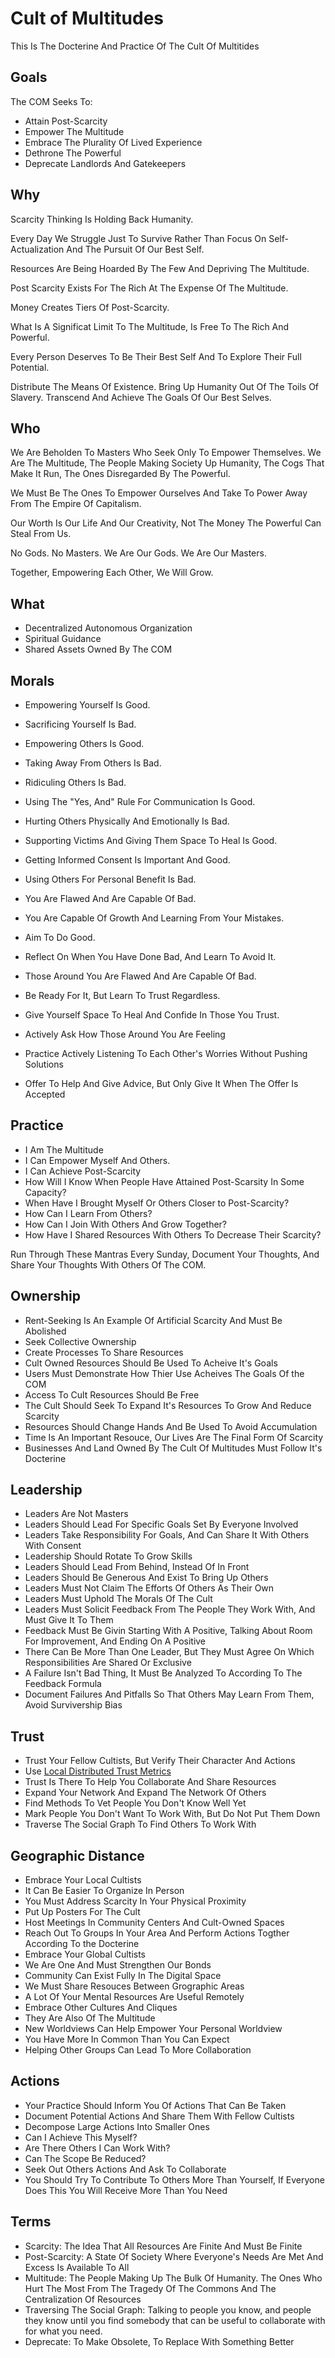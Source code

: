 # Cult of Multitudes

This Is The Docterine And Practice Of The Cult Of Multitides

## Goals

The COM Seeks To:

- Attain Post-Scarcity
- Empower The Multitude
- Embrace The Plurality Of Lived Experience
- Dethrone The Powerful
- Deprecate Landlords And Gatekeepers

## Why

Scarcity Thinking Is Holding Back Humanity.

Every Day We Struggle Just To Survive Rather Than Focus On Self-Actualization And The Pursuit Of Our Best Self.

Resources Are Being Hoarded By The Few And Depriving The Multitude.

Post Scarcity Exists For The Rich At The Expense Of The Multitude.

Money Creates Tiers Of Post-Scarcity.

What Is A Significat Limit To The Multitude, Is Free To The Rich And Powerful.

Every Person Deserves To Be Their Best Self And To Explore Their Full Potential.

Distribute The Means Of Existence.
Bring Up Humanity Out Of The Toils Of Slavery.
Transcend And Achieve The Goals Of Our Best Selves.

## Who

We Are Beholden To Masters Who Seek Only To Empower Themselves.
We Are The Multitude, The People Making Society Up Humanity, The Cogs That Make It Run, The Ones Disregarded By The Powerful.

We Must Be The Ones To Empower Ourselves And Take To Power Away From The Empire Of Capitalism.

Our Worth Is Our Life And Our Creativity, Not The Money The Powerful Can Steal From Us.

No Gods. No Masters.
We Are Our Gods. We Are Our Masters.

Together, Empowering Each Other, We Will Grow.

## What

- Decentralized Autonomous Organization
- Spiritual Guidance
- Shared Assets Owned By The COM

## Morals

- Empowering Yourself Is Good.
- Sacrificing Yourself Is Bad.
- Empowering Others Is Good.
- Taking Away From Others Is Bad.
- Ridiculing Others Is Bad.
- Using The "Yes, And" Rule For Communication Is Good.
- Hurting Others Physically And Emotionally Is Bad.
- Supporting Victims And Giving Them Space To Heal Is Good.
- Getting Informed Consent Is Important And Good.
- Using Others For Personal Benefit Is Bad.

- You Are Flawed And Are Capable Of Bad.
- You Are Capable Of Growth And Learning From Your Mistakes.
- Aim To Do Good.
- Reflect On When You Have Done Bad, And Learn To Avoid It.
- Those Around You Are Flawed And Are Capable Of Bad.
- Be Ready For It, But Learn To Trust Regardless.
- Give Yourself Space To Heal And Confide In Those You Trust.
- Actively Ask How Those Around You Are Feeling
- Practice Actively Listening To Each Other's Worries Without Pushing Solutions
- Offer To Help And Give Advice, But Only Give It When The Offer Is Accepted

## Practice

- I Am The Multitude
- I Can Empower Myself And Others.
- I Can Achieve Post-Scarcity
- How Will I Know When People Have Attained Post-Scarsity In Some Capacity?
- When Have I Brought Myself Or Others Closer to Post-Scarcity?
- How Can I Learn From Others?
- How Can I Join With Others And Grow Together?
- How Have I Shared Resources With Others To Decrease Their Scarcity?

Run Through These Mantras Every Sunday, Document Your Thoughts, And Share Your Thoughts With Others Of The COM.

## Ownership

- Rent-Seeking Is An Example Of Artificial Scarcity And Must Be Abolished
- Seek Collective Ownership
- Create Processes To Share Resources
- Cult Owned Resources Should Be Used To Acheive It's Goals
- Users Must Demonstrate How Thier Use Acheives The Goals Of the COM
- Access To Cult Resources Should Be Free
- The Cult Should Seek To Expand It's Resources To Grow And Reduce Scarcity
- Resources Should Change Hands And Be Used To Avoid Accumulation
- Time Is An Important Resouce, Our Lives Are The Final Form Of Scarcity
- Businesses And Land Owned By The Cult Of Multitudes Must Follow It's Docterine

## Leadership

- Leaders Are Not Masters
- Leaders Should Lead For Specific Goals Set By Everyone Involved
- Leaders Take Responsibility For Goals, And Can Share It With Others With Consent
- Leadership Should Rotate To Grow Skills
- Leaders Should Lead From Behind, Instead Of In Front
- Leaders Should Be Generous And Exist To Bring Up Others
- Leaders Must Not Claim The Efforts Of Others As Their Own
- Leaders Must Uphold The Morals Of The Cult
- Leaders Must Solicit Feedback From The People They Work With, And Must Give It To Them
- Feedback Must Be Givin Starting With A Positive, Talking About Room For Improvement, And Ending On A Positive
- There Can Be More Than One Leader, But They Must Agree On Which Responsibilities Are Shared Or Exclusive
- A Failure Isn't Bad Thing, It Must Be Analyzed To According To The Feedback Formula
- Document Failures And Pitfalls So That Others May Learn From Them, Avoid Survivership Bias

## Trust

- Trust Your Fellow Cultists, But Verify Their Character And Actions
- Use [Local Distributed Trust Metrics](https://cblgh.org/articles/trustnet.html)
- Trust Is There To Help You Collaborate And Share Resources
- Expand Your Network And Expand The Network Of Others
- Find Methods To Vet People You Don't Know Well Yet
- Mark People You Don't Want To Work With, But Do Not Put Them Down
- Traverse The Social Graph To Find Others To Work With

## Geographic Distance

- Embrace Your Local Cultists
 - It Can Be Easier To Organize In Person
 - You Must Address Scarcity In Your Physical Proximity
 - Put Up Posters For The Cult
 - Host Meetings In Community Centers And Cult-Owned Spaces
 - Reach Out To Groups In Your Area And Perform Actions Togther According To the Docterine
- Embrace Your Global Cultists
 - We Are One And Must Strengthen Our Bonds
 - Community Can Exist Fully In The Digital Space
 - We Must Share Resouces Between Grographic Areas
 - A Lot Of Your Mental Resources Are Useful Remotely
- Embrace Other Cultures And Cliques
 - They Are Also Of The Multitude
 - New Worldviews Can Help Empower Your Personal Worldview
 - You Have More In Common Than You Can Expect
 - Helping Other Groups Can Lead To More Collaboration

## Actions

- Your Practice Should Inform You Of Actions That Can Be Taken
- Document Potential Actions And Share Them With Fellow Cultists
- Decompose Large Actions Into Smaller Ones
- Can I Achieve This Myself?
- Are There Others I Can Work With?
- Can The Scope Be Reduced?
- Seek Out Others Actions And Ask To Collaborate
- You Should Try To Contribute To Others More Than Yourself, If Everyone Does This You Will Receive More Than You Need

## Terms

- Scarcity: The Idea That All Resources Are Finite And Must Be Finite
- Post-Scarcity: A State Of Society Where Everyone's Needs Are Met And Excess Is Available To All
- Multitude: The People Making Up The Bulk Of Humanity. The Ones Who Hurt The Most From The Tragedy Of The Commons And The Centralization Of Resources
- Traversing The Social Graph: Talking to people you know, and people they know until you find somebody that can be useful to collaborate with for what you need.
- Deprecate: To Make Obsolete, To Replace With Something Better
